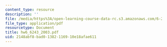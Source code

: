 ```yaml
---
content_type: resource
description: ''
file: /media/https%3A/open-learning-course-data-rc.s3.amazonaws.com/6-243j-dynamics-of-nonlinear-systems-fall-2003/2148abf8bad01382116910e18afae611_hw6_6243_2003.pdf
file_type: application/pdf
resourcetype: Document
title: hw6_6243_2003.pdf
uid: 2148abf8-bad0-1382-1169-10e18afae611
---
```

